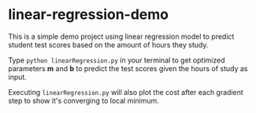 # linear-regression-demo

This is a simple demo project using linear regression model to predict student test scores based on the amount of hours they study.

Type
```python linearRegression.py```
in your terminal to get optimized parameters **m** and **b** to predict the test scores given the hours of study as input.

Executing ```linearRegression.py``` will also plot the cost after each gradient step to show it's converging to local minimum. 
